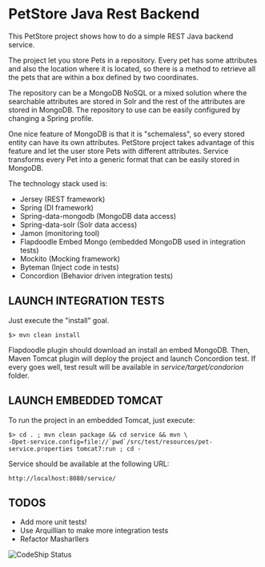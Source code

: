 # PetStore Java Rest Backend

This PetStore project shows how to do a simple REST Java backend service.

The project let you store Pets in a repository. Every pet has some attributes
and also the location where it is located, so there is a method to retrieve
all the pets that are within a box defined by two coordinates.

The repository can be a MongoDB NoSQL or a mixed solution where the searchable
attributes are stored in Solr and the rest of the attributes are stored in
MongoDB. The repository to use can be easily configured by changing a Spring
profile.

One nice feature of MongoDB is that it is "schemaless", so every stored entity
can have its own attributes. PetStore project takes advantage of this feature
and let the user store Pets with different attributes. Service transforms
every Pet into a generic format that can be easily stored in MongoDB.

The technology stack used is:

* Jersey (REST framework)
* Spring (DI framework)
* Spring-data-mongodb (MongoDB data access)
* Spring-data-solr (Solr data access)
* Jamon (monitoring tool)
* Flapdoodle Embed Mongo (embedded MongoDB used in integration tests)
* Mockito (Mocking framework)
* Byteman (Inject code in tests)
* Concordion (Behavior driven integration tests)

## LAUNCH INTEGRATION TESTS

Just execute the "install" goal. 

```
$> mvn clean install
```

Flapdoodle plugin should download an install an embed MongoDB. Then, Maven
Tomcat plugin will deploy the project and launch Concordion test. If every
goes well, test result will be available in _service/target/condorion_ folder.

## LAUNCH EMBEDDED TOMCAT

To run the project in an embedded Tomcat, just execute:

```
$> cd . ; mvn clean package && cd service && mvn \
-Dpet-service.config=file://`pwd`/src/test/resources/pet-service.properties tomcat7:run ; cd -
```

Service should be available at the following URL:

```
http://localhost:8080/service/
```

## TODOS

* Add more unit tests!
* Use Arquillian to make more integration tests
* Refactor Masharllers


![CodeShip Status](https://codeship.com/projects/7df9db30-f01e-0132-8ad4-621b4d7fe087/status?branch=master)

